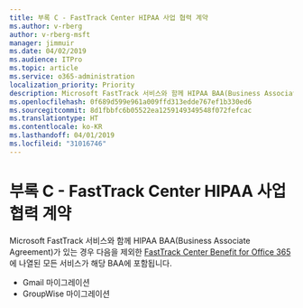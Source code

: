```yaml
---
title: 부록 C - FastTrack Center HIPAA 사업 협력 계약
ms.author: v-rberg
author: v-rberg-msft
manager: jimmuir
ms.date: 04/02/2019
ms.audience: ITPro
ms.topic: article
ms.service: o365-administration
localization_priority: Priority
description: Microsoft FastTrack 서비스와 함께 HIPAA BAA(Business Associate Agreement)가 있는 경우 다음을 제외한 FastTrack Center Benefit for Office 365에 나열된 모든 서비스가 해당 BAA에 포함됩니다.
ms.openlocfilehash: 0f689d599e961a009ffd313edde767ef1b330ed6
ms.sourcegitcommit: 8d1fbbfc6b05522ea1259149349548f072fefcac
ms.translationtype: HT
ms.contentlocale: ko-KR
ms.lasthandoff: 04/01/2019
ms.locfileid: "31016746"
---
```

# <a name="appendix-c---fasttrack-center-hipaa-business-associate-agreement"></a>부록 C - FastTrack Center HIPAA 사업 협력 계약

Microsoft FastTrack 서비스와 함께 HIPAA BAA(Business Associate Agreement)가 있는 경우 다음을 제외한 [FastTrack Center Benefit for Office 365](O365-fasttrack-benefit-for-office-365.md)에 나열된 모든 서비스가 해당 BAA에 포함됩니다. 
  
- Gmail 마이그레이션   
- GroupWise 마이그레이션
    

